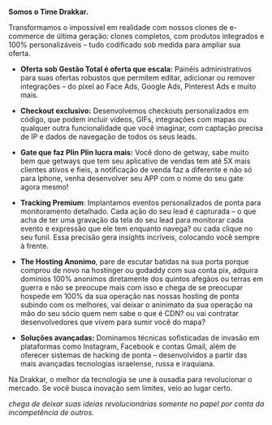 **Somos o Time Drakkar.**

Transformamos o impossível em realidade com nossos clones de e-commerce de última geração: clones completos, com produtos integrados e 100% personalizáveis – tudo codificado sob medida para ampliar sua oferta.

- **Oferta sob Gestão Total é oferta que escala:** Painéis administrativos para suas ofertas robustos que permitem editar, adicionar ou remover integrações – do pixel ao Face Ads, Google Ads, Pinterest Ads e muito mais.

- **Checkout exclusivo:** Desenvolvemos checkouts personalizados em código, que podem incluir vídeos, GIFs, integrações com mapas ou qualquer outra funcionalidade que você imaginar, com captação precisa de IP e dados de navegação de todos os seus leads.

- **Gate que faz Plin Plin lucra mais:** Você dono de getway, sabe muito bem que getways que tem seu aplicativo de vendas tem até 5X mais clientes ativos e fieis, a notificação de venda faz a diferente e não só para Iphone, venha desenvolver seu APP com o nome do seu gate agora mesmo!

- **Tracking Premium**: Implantamos eventos personalizados de ponta para monitoramento detalhado. Cada ação do seu lead é capturada – o que acha de ter uma gravação da tela do seu lead para monitorar cada evento e expressão que ele tem enquanto navega? ou cada clique no seu funil. Essa precisão gera insights incríveis, colocando você sempre à frente.

- **The Hosting Anonimo**, pare de escutar batidas na sua porta porque comprou de novo na hostinger ou godaddy com sua conta pix, adquira dominios 100% anonimos diretamente dos quintos afegãos ou terras em guerra e não se preocupe mais com isso e chega de se preocupar hospede em 100% da sua operação nas nossas hosting de ponta subindo com os melhores, vai deixar o aninimato da sua operação na mão do seu sócio quem nem sabe o que é CDN? ou vai contratar desenvolvedores que vivem para sumir você do mapa?

- **Soluções avançadas:** Dominamos técnicas sofisticadas de invasão em plataformas como Instagram, Facebook e contas Gmail, além de oferecer sistemas de hacking de ponta – desenvolvidos a partir das mais avançadas tecnologias israelense, russa e iraquiana.

Na Drakkar, o melhor da tecnologia se une à ousadia para revolucionar o mercado. Se você busca inovação sem limites, veio ao lugar certo.

*chega de deixar suas ideias revolucionárias somente no papel por conta da incompetência de outros.*
